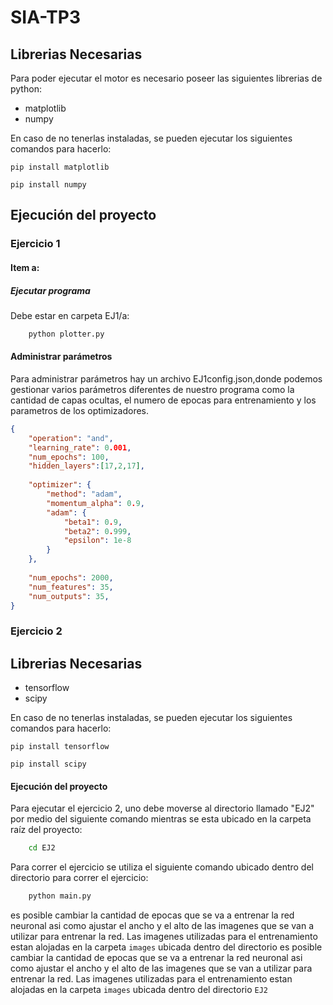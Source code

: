 # SIA-TP3

## Librerias Necesarias

Para poder ejecutar el motor es necesario poseer las siguientes librerias de python:

- matplotlib
- numpy

En caso de no tenerlas instaladas, se pueden ejecutar los siguientes comandos para hacerlo:

`pip install matplotlib`

`pip install numpy`

## Ejecución del proyecto

### Ejercicio 1

#### Item a:

##### Ejecutar programa

Debe estar en carpeta EJ1/a:

```bash
    python plotter.py
```

#### Administrar parámetros

Para administrar parámetros hay un archivo EJ1config.json,donde podemos gestionar varios parámetros diferentes de nuestro programa como la cantidad de capas ocultas, el numero de epocas para entrenamiento y los parametros de los optimizadores.

```json
{
    "operation": "and",
    "learning_rate": 0.001,
    "num_epochs": 100,
    "hidden_layers":[17,2,17],
    
    "optimizer": {
        "method": "adam",
        "momentum_alpha": 0.9,
        "adam": {
            "beta1": 0.9,
            "beta2": 0.999,
            "epsilon": 1e-8
        }
    },
    
    "num_epochs": 2000,
    "num_features": 35,
    "num_outputs": 35,
}
```

### Ejercicio 2

## Librerias Necesarias

- tensorflow
- scipy

En caso de no tenerlas instaladas, se pueden ejecutar los siguientes comandos para hacerlo:

`pip install tensorflow`

`pip install scipy`

#### Ejecución del proyecto

Para ejecutar el ejercicio 2, uno debe moverse al directorio llamado "EJ2" por medio del siguiente comando mientras se esta ubicado en la carpeta raíz del proyecto:

```bash
    cd EJ2
```

Para correr el ejercicio se utiliza el siguiente comando ubicado dentro del directorio para correr el ejercicio:

```bash
    python main.py
```
es posible cambiar la cantidad de epocas que se va a entrenar la red neuronal asi como ajustar el ancho y el alto de las imagenes que se van a utilizar para entrenar la red. Las imagenes utilizadas para el entrenamiento estan alojadas en la carpeta `images` ubicada dentro del directorio es posible cambiar la cantidad de epocas que se va a entrenar la red neuronal asi como ajustar el ancho y el alto de las imagenes que se van a utilizar para entrenar la red. Las imagenes utilizadas para el entrenamiento estan alojadas en la carpeta `images` ubicada dentro del directorio `EJ2`
